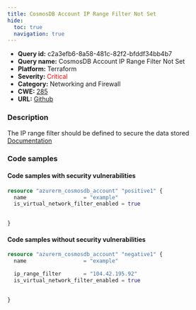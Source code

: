 ```yaml
---
title: CosmosDB Account IP Range Filter Not Set
hide:
  toc: true
  navigation: true
---
```


<style>
  .highlight .hll {
    background-color: #ff171742;
  }
  .md-content {
    max-width: 1100px;
    margin: 0 auto;
  }
</style>

-   **Query id:** c2a3efb6-8a58-481c-82f2-bfddf34bb4b7
-   **Query name:** CosmosDB Account IP Range Filter Not Set
-   **Platform:** Terraform
-   **Severity:** <span style="color:#ff0000">Critical</span>
-   **Category:** Networking and Firewall
-   **CWE:** <a href="https://cwe.mitre.org/data/definitions/285.html" onclick="newWindowOpenerSafe(event, 'https://cwe.mitre.org/data/definitions/285.html')">285</a>
-   **URL:** [Github](https://github.com/Checkmarx/kics/tree/master/assets/queries/terraform/azure/cosmosdb_account_ip_range_filter_not_set)

### Description
The IP range filter should be defined to secure the data stored<br>
[Documentation](https://registry.terraform.io/providers/hashicorp/azurerm/latest/docs/resources/cosmosdb_account#ip_range_filter)

### Code samples
#### Code samples with security vulnerabilities
```tf title="Positive test num. 1 - tf file" hl_lines="1"
resource "azurerm_cosmosdb_account" "positive1" {
  name                  = "example" 
  is_virtual_network_filter_enabled = true
 

}
```


#### Code samples without security vulnerabilities
```tf title="Negative test num. 1 - tf file"
resource "azurerm_cosmosdb_account" "negative1" {
  name                  = "example" 

  ip_range_filter       = "104.42.195.92"
  is_virtual_network_filter_enabled = true
 

}
```
